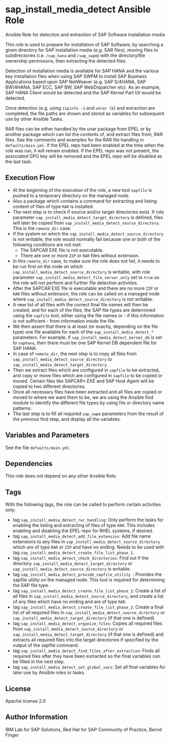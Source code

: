 # sap_install_media_detect Ansible Role

Ansible Role for detection and extraction of SAP Software installation media

This role is used to prepare for installation of SAP Software, by searching a given directory for SAP installation media (e.g. SAR files),
moving files to subdirectories (i.e. `/sap_hana` and `/sap_swpm`) with the directory/file ownership permissons, then extracting the detected files.

Detection of installation media is available for SAP HANA and the various key installation files when using SAP SWPM to install
SAP Business Applications based upon SAP NetWeaver (e.g. SAP S/4HANA, SAP BW/4HANA, SAP ECC, SAP BW, SAP WebDispatcher etc).
As an example, SAP HANA Client would be detected and the SAP Kernel Part I/II would be detected.

Once detection (e.g. using `zipinfo -1` and `unrar lb`) and extraction are completed, the file paths are shown and stored as variables for subsequent use by other Ansible Tasks.

RAR files can be either handled by the unar package from EPEL or by another package which can list the contents of, and extract files from,
RAR files. See the comments and examples for the RAR file handling in `defaults/main.yml`. If the EPEL repo had been enabled at the time
when the role was run, it will remain enabled. If the EPEL repo was not present, the associated GPG key will be removed and the EPEL repo
will be disabled as the last task.

## Execution Flow

- At the beginning of the execution of the role, a new tool `sapfile` is pushed to a temporary directory on the managed node.
- Also a package which contains a command for extracting and listing content of files of type `RAR` is installed.
- The next step is to check if source and/or target directories exist. If role parameter `sap_install_media_detect_target_directory` is defined, files will later be copied from `sap_install_media_detect_source_directory`. This is the `remote_dir` case.
- If the system on which the `sap_install_media_detect_source_directory` is not writable, the role would normally fail because one or both of the following conditions are not met:
  - The SAPCAR EXE file is not executable.
  - There are one or more `ZIP` or `RAR` files without extension.
- In this `remote_dir` case, to make sure the role does not fail, it needs to be run first on the node on which `sap_install_media_detect_source_directory` is writable, with role parameter `sap_install_media_detect_file_server_only` set to `true` so the role will not perform and further file detection activities.
- After the SAPCAR EXE file is executable and there are no more `ZIP` or `RAR` files without extension, the role can be called on a managed node where `sap_install_media_detect_source_directory` is not writable.
- A new list of all files with the correct final file names will then be created, and for each of the files, the SAP file types are determined using the `sapfile` tool, either using the file names or - if this information is not sufficient - from information inside the file.
- We then assert that there is at least (or exactly, depending on the file type) one file available for each of the `sap_install_media_detect_*` parameters. For example, if `sap_install_media_detect_kernel_db` is set to `saphana`, then there must be one SAP Kernel DB dependent file for SAP HANA.
- In case of `remote_dir`, the next step is to copy all files from `sap_install_media_detect_source_directory` to `sap_install_media_detect_target_directory`.
- Then we extract files which are configured in `sapfile` to be extracted, and copy or move files which are configured in `sapfile` to be copied or moved. Certain files like SAPCAR*.EXE and SAP Host Agent will be copied to two different directories.
- Once all necessary files have been extracted and all files are copied or moved to where we want them to be, we are using the Ansible find module to identify the different file types by using file or directory name patterns.
- The last step is to fill all required `sap_swpm` parameters from the result of the previous find step, and display all the variables.

## Variables and Parameters

See the file `defaults/main.yml`.

## Dependencies

This role does not depend on any other Ansible Role.

## Tags

With the following tags, the role can be called to perform certain activities only:
- tag `sap_install_media_detect_rar_handling`: Only perform the tasks for enabling the listing and extracting of files of type `RAR`. This
  includes enabling and disabling the EPEL repo for RHEL systems, if desired.
- tag `sap_install_media_detect_add_file_extension`: Add file name extensions to any files in `sap_install_media_detect_source_directory` which are of type `RAR` or `ZIP` and have no ending. Needs to be used with tag `sap_install_media_detect_create_file_list_phase_1`.
- tag `sap_install_media_detect_check_directories`: Find out if the directory `sap_install_media_detect_target_directory` or `sap_install_media_detect_source_directory` is writable.
- tag `sap_install_media_detect_provide_sapfile_utility `: Provides the sapfile utility on the managed node. This tool is required for determining the SAP file type.
- tag `sap_install_media_detect_create_file_list_phase_1`: Create a list of all files in `sap_install_media_detect_source_directory`, and create a list of any files which have no ending and are of type `RAR`.
- tag `sap_install_media_detect_create_file_list_phase_2`: Create a final list of all required files in `sap_install_media_detect_source_directory` or `sap_install_media_detect_target_directory` (if that one is defined)
- tag `sap_install_media_detect_organize_files`: Copies all required files from `sap_install_media_detect_source_directory` or `sap_install_media_detect_target_directory` (if that one is defined) and extracts all required files into the target directories if specified by the output of the sapfile command.
- tag `sap_install_media_detect_find_files_after_extraction`: Finds all required files after they have been extracted so the final variables can be filled in the next step.
- tag `sap_install_media_detect_set_global_vars`: Set all final variables for later use by Ansible roles or tasks.

## License

Apache license 2.0

## Author Information

IBM Lab for SAP Solutions, Red Hat for SAP Community of Practice, Bernd Finger
